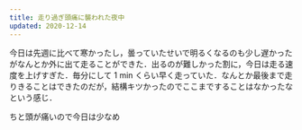 ```yaml
---
title: 走り過ぎ頭痛に襲われた夜中
updated: 2020-12-14
---
```


今日は先週に比べて寒かったし，曇っていたせいで明るくなるのも少し遅かったがなんとか外に出て走ることができた．出るのが難しかった割に，今日は走る速度を上げすぎた．毎分にして 1 min くらい早く走っていた．なんとか最後まで走りきることはできたのだが，結構キツかったのでここまですることはなかったなという感じ．

ちと頭が痛いので今日は少なめ
